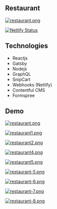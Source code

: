 ## Restaurant

[![restaurant.png](https://i.postimg.cc/dtTJcJMZ/restaurant.png)](https://maleo-restaurant.netlify.app/)

[![Netlify Status](https://api.netlify.com/api/v1/badges/6dca52c4-3106-4659-ba5e-8cfe43dee7ea/deploy-status)](https://app.netlify.com/sites/maleo-restaurant/deploys)

## Technologies

- Reactjs
- Gatsby
- Nodejs
- GraphQL
- SnipCart
- Webhooks (Netlify)
- Contentful CMS
- Formspree

## Demo

[![restaurant.png](https://i.postimg.cc/dtTJcJMZ/restaurant.png)](https://maleo-restaurant.netlify.app/)

[![restaurant1.png](https://i.postimg.cc/Gt6rT5Dp/restaurant1.png)](https://maleo-restaurant.netlify.app/)

[![restaurant2.png](https://i.postimg.cc/qBFpFzFd/restaurant2.png)](https://maleo-restaurant.netlify.app/)

[![restaurant4.png](https://i.postimg.cc/3NkYRTd6/restaurant4.png)](https://maleo-restaurant.netlify.app/)

[![restaurant5.png](https://i.postimg.cc/rmnqMmFx/restaurant5.png)](https://maleo-restaurant.netlify.app/)

[![restaurant-5.png](https://i.postimg.cc/k5DY5vpM/restaurant-5.png)](https://maleo-restaurant.netlify.app/)

[![restaurant-6.png](https://i.postimg.cc/HkYPqg0y/restaurant-6.png)](https://maleo-restaurant.netlify.app/)

[![restaurant-7.png](https://i.postimg.cc/rwfYcPgY/restaurant-7.png)](https://maleo-restaurant.netlify.app/)

[![restaurant-8.png](https://i.postimg.cc/28FK96WY/restaurant-8.png)](https://maleo-restaurant.netlify.app/)
